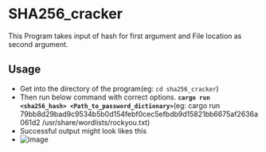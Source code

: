 # SHA256_cracker
This Program takes input of hash for first argument and File location as second argument.
## Usage
- Get into the directory of the program(eg: `cd sha256_cracker`)
- Then run below command with correct options.
**`cargo run <sha256_hash> <Path_to_password_dictionary>`**(eg: cargo run 79bb8d29bad9c9534b5b0d154febf0cec5efbdb9d15821bb6675af2636a061d2 /usr/share/wordlists/rockyou.txt)
- Successful output might look likes this
- ![image](https://github.com/user-attachments/assets/cf13f716-801e-49aa-bc51-ba1e8bb7997a)

  

